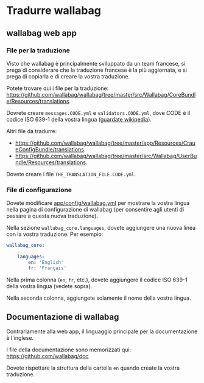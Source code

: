 # Tradurre wallabag

## wallabag web app

### File per la traduzione

Visto che wallabag è principalmente sviluppato da un team francese, si
prega di considerare che la traduzione francese è la più aggiornata, e
si prega di copiarla e di creare la vostra traduzione.

Potete trovare qui i file per la traduzione:
<https://github.com/wallabag/wallabag/tree/master/src/Wallabag/CoreBundle/Resources/translations>.

Dovrete creare `messages.CODE.yml` e `validators.CODE.yml`, dove CODE è
il codice ISO 639-1 della vostra lingua ([guardate
wikipedia](https://en.wikipedia.org/wiki/List_of_ISO_639-1_codes)).

Altri file da tradurre:

-   <https://github.com/wallabag/wallabag/tree/master/app/Resources/CraueConfigBundle/translations>.
-   <https://github.com/wallabag/wallabag/tree/master/src/Wallabag/UserBundle/Resources/translations>.

Dovete creare i file `THE_TRANSLATION_FILE.CODE.yml`.

### File di configurazione

Dovete modificare
[app/config/wallabag.yml](https://github.com/wallabag/wallabag/blob/master/app/config/wallabag.yml)
per mostrare la vostra lingua nella pagina di configurazione di
wallabag (per consentire agli utenti di passare a questa nuova
traduzione).

Nella sezione `wallabag_core.languages`, dovete aggiungere una nuova
linea con la vostra traduzione. Per esempio:

```yaml
wallabag_core:
    ...
    languages:
        en: 'English'
        fr: 'Français'
```

Nella prima colonna (`en`, `fr`, etc.), dovete aggiungere il codice ISO
639-1 della vostra lingua (vedete sopra).

Nella seconda colonna, aggiungete solamente il nome della vostra lingua.

## Documentazione di wallabag

Contrariamente alla web app, il linguaggio principale per la
documentazione è l'inglese.

I file della documentazione sono memorizzati qui:
<https://github.com/wallabag/doc>

Dovete rispettare la struttura della cartella `en` quando create la
vostra traduzione.
